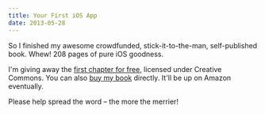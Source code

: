 ```yaml
---
title: Your First iOS App
date: 2013-05-28
---
```


So I finished my awesome crowdfunded, stick-it-to-the-man, self-published book. Whew! 208 pages of pure iOS goodness.

I'm giving away the [first chapter for free](http://yourfirstiosapp.com), licensed under Creative Commons. You can also [buy my book](https://leanpub.com/your-first-ios-app) directly. It'll be up on Amazon eventually.

Please help spread the word – the more the merrier!

